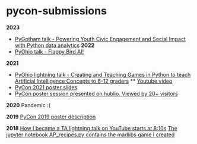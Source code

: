 # pycon-submissions

**2023**
* [PyGotham talk - Powering Youth Civic Engagement and Social Impact with Python data analytics](https://2023.pygotham.tv/talks/powering-youth-civic-engagement-and-social-impact-with-python-data-analytics/)
**2022**
* [PyOhio talk - Flappy Bird AI!](https://www.pyohio.org/2022/program/talks/flappy-bird-ai) 

**2021**
* [PyOhio lightning talk - Creating and Teaching Games in Python to teach Artificial Intelligence Concepts to 6-12 graders](https://www.pyohio.org/2021/program/talks/creating-and-teaching-games-in-python-to-teach-artificial-intelligence-concepts)
** [Youtube video](https://youtu.be/eNaPGZX7Co0)
* [PyCon 2021 poster slides](https://docs.google.com/presentation/d/1AF_CIiptDZVgxBFFpeiFKewns0qONrA9U8IJmOjyMF4/edit?usp=sharing)
* [PyCon poster session presented on hublio. Viewed by 20+ visitors ](https://pyconus2021.hubilo.com/)

**2020**
Pandemic :(

**2019**
[PyCon 2019 poster description](https://us.pycon.org/2019/schedule/presentation/120/) 

**2018**
[How I became a TA lightning talk on YouTube starts at 8:10s](https://www.youtube.com/watch?v=fJj18KzomR0&t=490s) 
[The jupyter notebook AP_recipes.py contains the madlibs game I created](https://github.com/anaypant/anaypant.github.io/blob/master/pycon-submissions/jupyter-notebooks/AP_recipes.ipynb)


